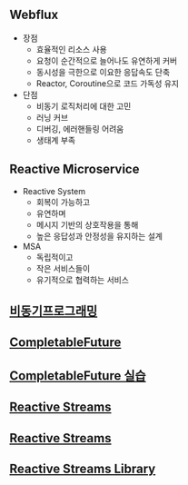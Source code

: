 ## Webflux
- 장점
    - 효율적인 리소스 사용
    - 요청이 순간적으로 늘어나도 유연하게 커버
    - 동시성을 극한으로 이요한 응답속도 단축
    - Reactor, Coroutine으로 코드 가독성 유지
- 단점
    - 비동기 로직처리에 대한 고민
    - 러닝 커브
    - 디버깅, 에러핸들링 어려움
    - 생태계 부족

## Reactive Microservice
- Reactive System
    - 회복이 가능하고
    - 유연하며
    - 메시지 기반의 상호작용을 통해
    - 높은 응답성과 안정성을 유지하는 설계
- MSA
    - 독립적이고
    - 작은 서비스들이
    - 유기적으로 협력하는 서비스

## [비동기프로그래밍](https://github.com/kps990515/Webflux/tree/main/%EB%B9%84%EB%8F%99%EA%B8%B0%20%ED%94%84%EB%A1%9C%EA%B7%B8%EB%9E%98%EB%B0%8D)
## [CompletableFuture](https://github.com/kps990515/Webflux/tree/main/CompletableFuture)
## [CompletableFuture 실습](https://github.com/kps990515/Webflux/tree/main/CompletableFutureExercise)
## [Reactive Streams](https://github.com/kps990515/Webflux/tree/main/ReactiveStreams)
## [Reactive Streams](https://github.com/kps990515/Webflux/tree/main/ReactiveStreamsExercise)
## [Reactive Streams Library](https://github.com/kps990515/Webflux/tree/main/ReactiveStreamsLibrary)
